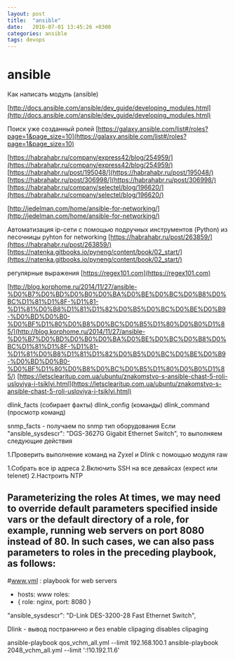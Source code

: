 ```yaml
---
layout: post
title:  "ansible"
date:   2016-07-01 13:45:26 +0300
categories: ansible
tags: devops
---
```


# ansible
Как написать модуль (ansible)

[http://docs.ansible.com/ansible/dev_guide/developing_modules.html](http://docs.ansible.com/ansible/dev_guide/developing_modules.html)


Поиск уже созданный ролей
[https://galaxy.ansible.com/list#/roles?page=1&page_size=10](https://galaxy.ansible.com/list#/roles?page=1&page_size=10)




[https://habrahabr.ru/company/express42/blog/254959/](https://habrahabr.ru/company/express42/blog/254959/)
[https://habrahabr.ru/post/195048/](https://habrahabr.ru/post/195048/)
[https://habrahabr.ru/post/306998/](https://habrahabr.ru/post/306998/)
[https://habrahabr.ru/company/selectel/blog/196620/](https://habrahabr.ru/company/selectel/blog/196620/)


[http://jedelman.com/home/ansible-for-networking/](http://jedelman.com/home/ansible-for-networking/)


 Автоматизация ip-сети с помощью подручных инструментов (Python) из песочницы 
pyhton for networking
[https://habrahabr.ru/post/263859/](https://habrahabr.ru/post/263859/)
[https://natenka.gitbooks.io/pyneng/content/book/02_start/](https://natenka.gitbooks.io/pyneng/content/book/02_start/)



регулярные выражения [https://regex101.com](https://regex101.com)


[http://blog.korphome.ru/2014/11/27/ansible-%D0%B7%D0%BD%D0%B0%D0%BA%D0%BE%D0%BC%D0%B8%D0%BC%D1%81%D1%8F-%D1%81-%D1%81%D0%B8%D1%81%D1%82%D0%B5%D0%BC%D0%BE%D0%B9-%D0%BD%D0%B0-%D0%BF%D1%80%D0%B8%D0%BC%D0%B5%D1%80%D0%B0%D1%85/](http://blog.korphome.ru/2014/11/27/ansible-%D0%B7%D0%BD%D0%B0%D0%BA%D0%BE%D0%BC%D0%B8%D0%BC%D1%81%D1%8F-%D1%81-%D1%81%D0%B8%D1%81%D1%82%D0%B5%D0%BC%D0%BE%D0%B9-%D0%BD%D0%B0-%D0%BF%D1%80%D0%B8%D0%BC%D0%B5%D1%80%D0%B0%D1%85/)
[https://letsclearitup.com.ua/ubuntu/znakomstvo-s-ansible-chast-5-roli-usloviya-i-tsiklyi.html](https://letsclearitup.com.ua/ubuntu/znakomstvo-s-ansible-chast-5-roli-usloviya-i-tsiklyi.html)


dlink_facts (собирает факты)
dlink_config (команды)
dlink_command (просмотр команд)


snmp_facts - получаем по snmp тип оборудования
Если
"ansible_sysdescr": "DGS-3627G Gigabit Ethernet Switch",
то выполняем следующие действия

1.Проверить выполнение команд на Zyxel и Dlink с помощью модуля raw

1.Собрать все ip адреса
2.Включить SSH на все девайсах (expect или telenet)
2.Настроить NTP


Parameterizing the roles
At times, we may need to override default parameters specified inside vars or the
default directory of a role, for example, running web servers on port 8080 instead
of 80. In such cases, we can also pass parameters to roles in the preceding playbook,
as follows:
---
#www.yml : playbook for web servers
- hosts: www
roles:
- { role: nginx, port: 8080 }




"ansible_sysdescr": "D-Link DES-3200-28 Fast Ethernet Switch",

Dlink - вывод постранично и без
enable clipaging
disables clipaging





ansible-playbook qos_vchm_all.yml --limit 192.168.100.1
ansible-playbook 2048_vchm_all.yml --limit ':!10.192.11.6'


